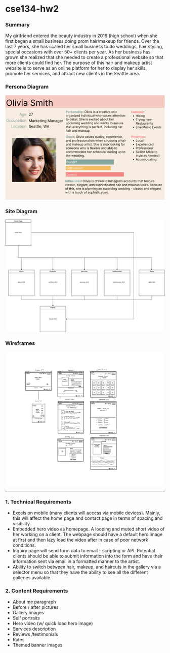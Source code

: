 # cse134-hw2

### Summary
My girlfriend entered the beauty industry in 2016 (high school) when she first began a small business doing prom hair/makeup for friends. Over the last 7 years, she has scaled her small business to do weddings, hair styling, special occasions with over 50+ clients per year.  As her business has grown she realized that she needed to create a professional website so that more clients could find her. The purpose of this hair and makeup artist website is to serve as an online platform for her to display her skills, promote her services, and attract new clients in the Seattle area.

### Persona Diagram
![Olivia Smith User Persona Diagram](/assets/images/user_persona.png)

### Site Diagram
![Site Diagram](/assets/images/site_diagram.png)

### Wireframes
![Wireframe](/assets/images/wireframe.png)

---
### 1. Technical Requirements
- Excels on mobile (many clients will access via mobile devices). Mainly, this will affect the home page and contact page in terms of spacing and visibility.
- Embedded hero video as homepage. A looping and muted short video of her working on a client. The webpage should have a default hero image at first and then lazy load the video after in case of poor network conditions.
- Inquiry page will send form data to email - scripting or API. Potential clients should be able to submit information into the form and have their information sent via email in a formatted manner to the artist. 
- Ability to switch between hair, makeup, and haircuts in the gallery via a selector menu so that they have the ability to see all the different galleries available.


### 2. Content Requirements
- About me paragraph
- Before / after pictures
- Gallery images
- Self portraits
- Hero video (w/ quick load hero image)
- Services description
- Reviews /testimonials
- Rates
- Themed banner images

